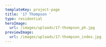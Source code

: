 ```yaml
---
templateKey: project-page
title: '17 Thompson '
type: residential
heroImage:
  url: /images/uploads/17-thompson_ph.jpg
previewImage:
  url: /images/uploads/17-thompson_index.jpg
---
```


